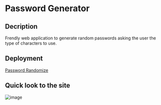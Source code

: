 # Password Generator
## Decription
Frendly web application to generate random passwords asking the user the type of characters to use.
## Deployment
 [Password Randomize](https://luisfgarcian.github.io/Password-Randomizer/)
## Quick look to the site
![image](https://user-images.githubusercontent.com/116045601/226759859-51438bcd-de59-4e15-ae67-f3f3c0771fdb.png)
